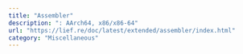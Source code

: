 ```yaml
---
title: "Assembler"
description: ": AArch64, x86/x86-64"
url: "https://lief.re/doc/latest/extended/assembler/index.html"
category: "Miscellaneous"
---
```

